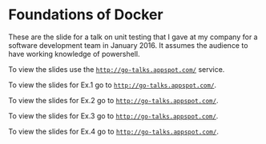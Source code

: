 # Foundations of Docker

These are the slide for a talk on unit testing that I gave at my company for a software development team in January 2016. It assumes the audience to have working knowledge of powershell.

To view the slides use the [`http://go-talks.appspot.com/`](http://go-talks.appspot.com/github.com/enzian/articles/talks/foundations-docker/foundations_of_docker.slide) service.

To view the slides for Ex.1 go to [`http://go-talks.appspot.com/`](http://go-talks.appspot.com/github.com/enzian/articles/talks/foundations-docker/ex.1.slide).

To view the slides for Ex.2 go to [`http://go-talks.appspot.com/`](http://go-talks.appspot.com/github.com/enzian/articles/talks/foundations-docker/ex.2.slide).

To view the slides for Ex.3 go to [`http://go-talks.appspot.com/`](http://go-talks.appspot.com/github.com/enzian/articles/talks/foundations-docker/ex.3.slide).

To view the slides for Ex.4 go to [`http://go-talks.appspot.com/`](http://go-talks.appspot.com/github.com/enzian/articles/talks/foundations-docker/ex.4.slide).